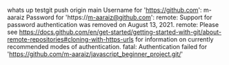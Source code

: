 whats up testgit push origin main
Username for 'https://github.com': m-aaraiz
Password for 'https://m-aaraiz@github.com':
remote: Support for password authentication was removed on August 13, 2021.
remote: Please see https://docs.github.com/en/get-started/getting-started-with-git/about-remote-repositories#cloning-with-https-urls for information on currently recommended modes of authentication.
fatal: Authentication failed for 'https://github.com/m-aaraiz/javascript_beginner_project.git/'